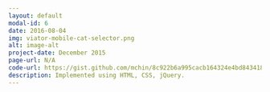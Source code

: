 ```yaml
---
layout: default
modal-id: 6
date: 2016-08-04
img: viator-mobile-cat-selector.png
alt: image-alt
project-date: December 2015
page-url: N/A
code-url: https://gist.github.com/mchin/8c922b6a995cacb164324e4bd8434181
description: Implemented using HTML, CSS, jQuery.
---
```

